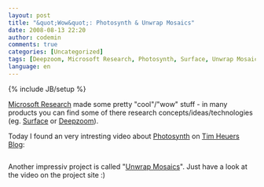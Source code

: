 ```yaml
---
layout: post
title: "&quot;Wow&quot;: Photosynth & Unwrap Mosaics"
date: 2008-08-13 22:20
author: codemin
comments: true
categories: [Uncategorized]
tags: [Deepzoom, Microsoft Research, Photosynth, Surface, Unwrap Mosaics]
language: en
---
```

{% include JB/setup %}
<p><a href="http://research.microsoft.com/">Microsoft Research</a> made some pretty &quot;cool&quot;/&quot;wow&quot; stuff - in many products you can find some of there research concepts/ideas/technologies (eg. <a href="http://www.microsoft.com/surface/index.html">Surface</a> or <a href="http://labs.live.com/Silverlight+2+Deep+Zoom.aspx">Deepzoom</a>).</p>  <p>Today I found an very intresting video about <a href="http://labs.live.com/photosynth/">Photosynth</a> on <a href="http://timheuer.com/blog/archive/2008/08/13/photosynth-gone-wild.aspx">Tim Heuers Blog</a>:</p>  <div class="wlWriterSmartContent" id="scid:5737277B-5D6D-4f48-ABFC-DD9C333F4C5D:e216fe7c-ff92-4fc7-b6f8-78b5a8e20622" style="padding-right: 0px; display: inline; padding-left: 0px; padding-bottom: 0px; margin: 0px; padding-top: 0px"><div id="7ec3c99b-33dc-4e8d-8e8c-6e6ab05efea5" style="margin: 0px; padding: 0px; display: inline;"><div><a href="http://www.youtube.com/watch?v=gLLzV5qeKyk" target="_new"><img src="http://code-inside.de/blog-in/wp-content/uploads/video47b10e6e0aea.jpg" galleryimg="no" onload="var downlevelDiv = document.getElementById('7ec3c99b-33dc-4e8d-8e8c-6e6ab05efea5'); downlevelDiv.innerHTML = &quot;&lt;div&gt;&lt;object width=\&quot;425\&quot; height=\&quot;350\&quot;&gt;&lt;param name=\&quot;movie\&quot; value=\&quot;http://www.youtube.com/v/gLLzV5qeKyk\&quot;&gt;&lt;\/param&gt;&lt;param name=\&quot;wmode\&quot; value=\&quot;transparent\&quot;&gt;&lt;\/param&gt;&lt;embed src=\&quot;http://www.youtube.com/v/gLLzV5qeKyk\&quot; type=\&quot;application/x-shockwave-flash\&quot; wmode=\&quot;transparent\&quot; width=\&quot;425\&quot; height=\&quot;350\&quot;&gt;&lt;\/embed&gt;&lt;\/object&gt;&lt;\/div&gt;&quot;;" alt=""></a></div></div></div>  <p>Another impressiv project is called &quot;<a href="http://research.microsoft.com/unwrap/">Unwrap Mosaics</a>&quot;. Just have a look at the video on the project site :)</p>
